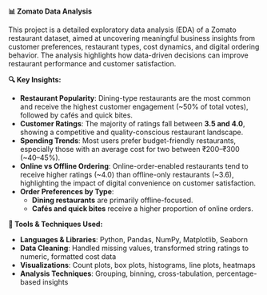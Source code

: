 **📊 Zomato Data Analysis**

This project is a detailed exploratory data analysis (EDA) of a Zomato restaurant dataset, aimed at uncovering meaningful business insights from customer preferences, restaurant types, cost dynamics, and digital ordering behavior. The analysis highlights how data-driven decisions can improve restaurant performance and customer satisfaction.

**🔍 Key Insights:**

- **Restaurant Popularity**: Dining-type restaurants are the most common and receive the highest customer engagement (~50% of total votes), followed by cafés and quick bites.
- **Customer Ratings**: The majority of ratings fall between **3.5 and 4.0**, showing a competitive and quality-conscious restaurant landscape.
- **Spending Trends**: Most users prefer budget-friendly restaurants, especially those with an average cost for two between ₹200–₹300 (~40–45%).
- **Online vs Offline Ordering**: Online-order-enabled restaurants tend to receive higher ratings (~4.0) than offline-only restaurants (~3.6), highlighting the impact of digital convenience on customer satisfaction.
- **Order Preferences by Type**:
  - **Dining restaurants** are primarily offline-focused.
  - **Cafés and quick bites** receive a higher proportion of online orders.

**📌 Tools & Techniques Used:**
- **Languages & Libraries**: Python, Pandas, NumPy, Matplotlib, Seaborn
- **Data Cleaning**: Handled missing values, transformed string ratings to numeric, formatted cost data
- **Visualizations**: Count plots, box plots, histograms, line plots, heatmaps
- **Analysis Techniques**: Grouping, binning, cross-tabulation, percentage-based insights


